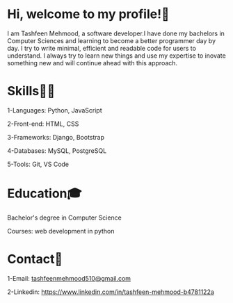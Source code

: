
# Hi, welcome to my profile!👋

I am Tashfeen Mehmood, a software developer.I have done my bachelors in Computer Sciences and learning to become a better programmer day by day.
I try to write minimal, efficient and readable code for users to understand. I always try to learn new things and use my expertise to inovate 
something new and will continue ahead with this approach.

# Skills👩‍💻
1-Languages: Python, JavaScript

2-Front-end: HTML, CSS

3-Frameworks: Django, Bootstrap

4-Databases: MySQL, PostgreSQL

5-Tools: Git, VS Code

# Education🎓
Bachelor's degree in Computer Science

Courses: web development in python
 

# Contact📩
1-Email: tashfeenmehmood510@gmail.com

2-Linkedin: https://www.linkedin.com/in/tashfeen-mehmood-b4781122a




